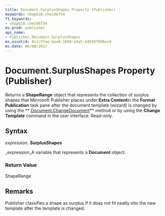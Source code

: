 ```yaml
---
title: Document.SurplusShapes Property (Publisher)
keywords: vbapb10.chm196754
f1_keywords:
- vbapb10.chm196754
ms.prod: publisher
api_name:
- Publisher.Document.SurplusShapes
ms.assetid: 8c1c5fee-bea0-1660-a4a5-b465879d6ec9
ms.date: 06/08/2017
---
```



# Document.SurplusShapes Property (Publisher)

Returns a **ShapeRange** object that represents the collection of surplus shapes that Microsoft Publisher places under **Extra Content**in the **Format Publication** task pane after the document template (wizard) is changed by using the ** [Document.ChangeDocument](document-changedocument-method-publisher.md)** method or by using the **Change Template** command in the user interface. Read-only.


## Syntax

 _expression_. **SurplusShapes**

 _expression_A variable that represents a **Document** object.


### Return Value

ShapeRange


## Remarks

Publisher classifies a shape as surplus if it does not fit neatly into the new template after the template is changed.


